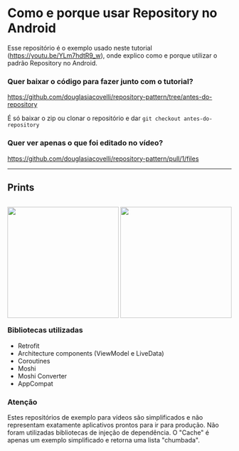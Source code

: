 # Como e porque usar Repository no Android

Esse repositório é o exemplo usado neste tutorial (https://youtu.be/YLm7hdtR9_w), onde explico como e porque utilizar o padrão Repository no Android.

### Quer baixar o código para fazer junto com o tutorial?
https://github.com/douglasiacovelli/repository-pattern/tree/antes-do-repository

É só baixar o zip ou clonar o repositório e dar `git checkout antes-do-repository`

### Quer ver apenas o que foi editado no vídeo?
https://github.com/douglasiacovelli/repository-pattern/pull/1/files

-----

## Prints

<p style="float: left">
<img src="https://user-images.githubusercontent.com/1608564/66510778-176ffb00-eaac-11e9-86ad-dadf59abc7bf.png" width="250px"/>
<img src="https://user-images.githubusercontent.com/1608564/66510777-16d76480-eaac-11e9-81e8-e9c8fe6324cb.png" width="250px"/>
</p>

### Bibliotecas utilizadas
- Retrofit
- Architecture components (ViewModel e LiveData)
- Coroutines
- Moshi
- Moshi Converter
- AppCompat

### Atenção
Estes repositórios de exemplo para vídeos são simplificados e não representam exatamente aplicativos prontos para ir para produção. Não foram utilizadas bibliotecas de injeção de dependência. O "Cache" é apenas um exemplo simplificado e retorna uma lista "chumbada".
